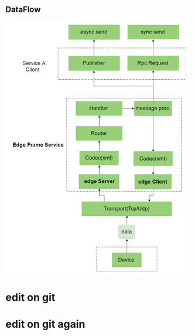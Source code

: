 ## DataFlow


![Image](https://github.com/danny-gao/Learn-GitHub/blob/master/data%20flow.png)


# edit on git

# edit on git again
